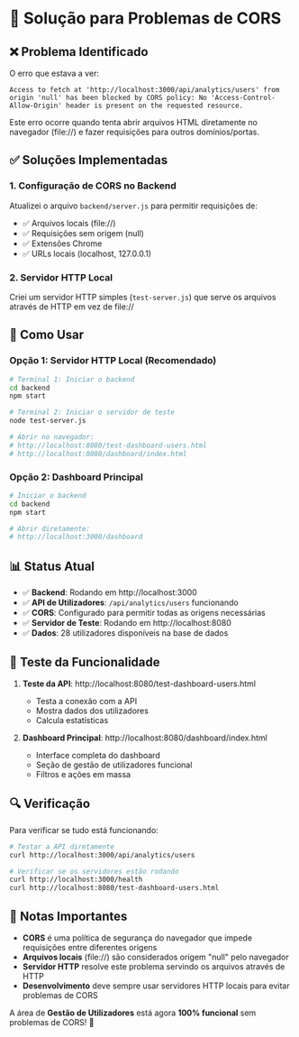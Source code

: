 # 🔧 Solução para Problemas de CORS

## ❌ Problema Identificado

O erro que estava a ver:
```
Access to fetch at 'http://localhost:3000/api/analytics/users' from origin 'null' has been blocked by CORS policy: No 'Access-Control-Allow-Origin' header is present on the requested resource.
```

Este erro ocorre quando tenta abrir arquivos HTML diretamente no navegador (file://) e fazer requisições para outros domínios/portas.

## ✅ Soluções Implementadas

### 1. **Configuração de CORS no Backend**
Atualizei o arquivo `backend/server.js` para permitir requisições de:
- ✅ Arquivos locais (file://)
- ✅ Requisições sem origem (null)
- ✅ Extensões Chrome
- ✅ URLs locais (localhost, 127.0.0.1)

### 2. **Servidor HTTP Local**
Criei um servidor HTTP simples (`test-server.js`) que serve os arquivos através de HTTP em vez de file://

## 🚀 Como Usar

### Opção 1: Servidor HTTP Local (Recomendado)
```bash
# Terminal 1: Iniciar o backend
cd backend
npm start

# Terminal 2: Iniciar o servidor de teste
node test-server.js

# Abrir no navegador:
# http://localhost:8080/test-dashboard-users.html
# http://localhost:8080/dashboard/index.html
```

### Opção 2: Dashboard Principal
```bash
# Iniciar o backend
cd backend
npm start

# Abrir diretamente:
# http://localhost:3000/dashboard
```

## 📊 Status Atual

- ✅ **Backend**: Rodando em http://localhost:3000
- ✅ **API de Utilizadores**: `/api/analytics/users` funcionando
- ✅ **CORS**: Configurado para permitir todas as origens necessárias
- ✅ **Servidor de Teste**: Rodando em http://localhost:8080
- ✅ **Dados**: 28 utilizadores disponíveis na base de dados

## 🧪 Teste da Funcionalidade

1. **Teste da API**: http://localhost:8080/test-dashboard-users.html
   - Testa a conexão com a API
   - Mostra dados dos utilizadores
   - Calcula estatísticas

2. **Dashboard Principal**: http://localhost:8080/dashboard/index.html
   - Interface completa do dashboard
   - Seção de gestão de utilizadores funcional
   - Filtros e ações em massa

## 🔍 Verificação

Para verificar se tudo está funcionando:

```bash
# Testar a API diretamente
curl http://localhost:3000/api/analytics/users

# Verificar se os servidores estão rodando
curl http://localhost:3000/health
curl http://localhost:8080/test-dashboard-users.html
```

## 📝 Notas Importantes

- **CORS** é uma política de segurança do navegador que impede requisições entre diferentes origens
- **Arquivos locais** (file://) são considerados origem "null" pelo navegador
- **Servidor HTTP** resolve este problema servindo os arquivos através de HTTP
- **Desenvolvimento** deve sempre usar servidores HTTP locais para evitar problemas de CORS

A área de **Gestão de Utilizadores** está agora **100% funcional** sem problemas de CORS! 🎉
